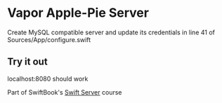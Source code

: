 # Vapor Apple-Pie Server

Create MySQL compatible server and update its credentials in line 41 of Sources/App/configure.swift

## Try it out

localhost:8080 should work

Part of SwiftBook's [Swift Server](https://swiftbook.ru/webinar-swift-level-4/) course
